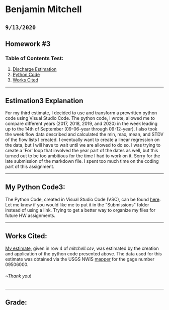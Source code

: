 # Benjamin Mitchell
## `9/13/2020`
## Homework #3

### Table of Contents Test:
1. [ Discharge Estimation](#est)
2. [ Python Code](#cod)
3. [ Works Cited](#cit)

___
<a name="est"></a>
## Estimation3 Explanation

For my third estimate, I decided to use and transform a prewritten python code using Visual Studio Code.  The python code, I wrote, allowed me to compare different years (2017, 2018, 2019, and 2020) in the week leading up to the 14th of September (09-06-year through 09-12-year).  I also took the week flow data described and calculated the min, max, mean, and STDV of the flow lists I created.  I eventually want to create a linear regression on the data, but I will have to wait until we are allowed to do so.  I was trying to create a 'For' loop that involved the year part of the dates as well, but this turned out to be too ambitious for the time I had to work on it.  Sorry for the late submission of the markdown file.  I spent too much time on the coding part of this assignment.

___
<a name="cod"></a>
## My Python Code3:
The Python Code, created in Visual Studio Code (VSC), can be found [here](https://github.com/HAS-Tools-Fall2020/homework-Bensketball/blob/master/assignment_3/week3_lists_starter_BM.py).  Let me know if you would like me to put it in the "Submissions" folder instead of using a link.  Trying to get a better way to organize my files for future HW assignments.

___
<a name="cit"></a>
## Works Cited:
[My estimate,](https://github.com/HAS-Tools-Fall2020/forecasting/blob/master/forecast_entries/mitchell.csv) given in row 4 of *mitchell.csv*, was estimated by the creation and application of the python code presented above.  The data used for this estimate was obtained via the USGS NWIS [mapper](https://maps.waterdata.usgs.gov/mapper/) for the gage number 09506000.
###### ~Thank you!

___
## Grade:
